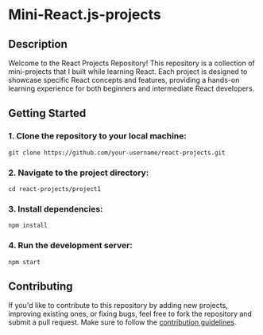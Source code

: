 # Mini-React.js-projects
## Description
Welcome to the React Projects Repository! 
This repository is a collection of mini-projects that I built while learning React. 
Each project is designed to showcase specific React concepts and features, providing a hands-on learning experience for both beginners and intermediate React developers.

## Getting Started
### 1. Clone the repository to your local machine:
```
git clone https://github.com/your-username/react-projects.git
```
### 2. Navigate to the project directory:
```
cd react-projects/project1
```
### 3. Install dependencies:
```
npm install
```
### 4. Run the development server: 
```
npm start
```
## Contributing
If you'd like to contribute to this repository by adding new projects, improving existing ones, or fixing bugs, feel free to fork the repository and submit a pull request. Make sure to follow the [contribution guidelines]().
